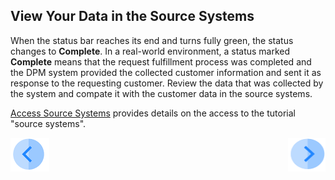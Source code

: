 ## View Your Data in the Source Systems

When the status bar reaches its end and turns fully green, the status changes to **Complete**. In a real-world environment, a status marked **Complete** means that the request fulfillment process was completed and the DPM system provided the collected customer information and sent it as response to the requesting customer. Review the data that was collected by the system and compate it with the customer data in the source systems. 

[Access Source Systems](../00_Setup/00_Access_Source_Systems.md) provides details on the access to the tutorial "source systems".


[![Previous](../images/Previous.png)](  03_04_Auto_Sync_Submit_a_First_Request.md)[<img align="right" width="60" height="54" src="../images/Next.png">]( 03_06_Auto_Sync_Change_Your_Data.md)
